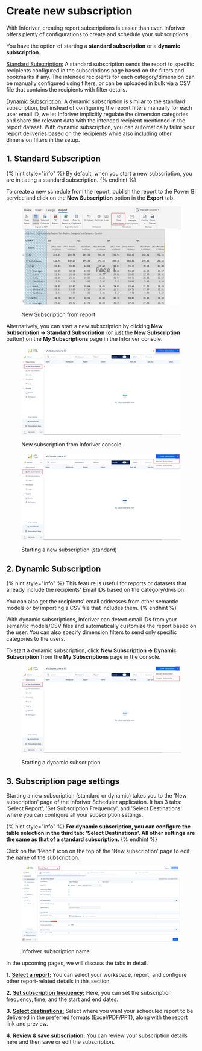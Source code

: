# Create new subscription

With Inforiver, creating report subscriptions is easier than ever. Inforiver offers plenty of configurations to create and schedule your subscriptions.

You have the option of starting a **standard subscription** or a **dynamic subscription**.

[Standard Subscription:](./#id-1.-standard-subscription) A standard subscription sends the report to specific recipients configured in the subscriptions page based on the filters and bookmarks if any. The intended recipients for each category/dimension can be manually configured using filters, or can be uploaded in bulk via a CSV file that contains the recipients with filter details.

[Dynamic Subscription:](./#id-2.-dynamic-subscription) A dynamic subscription is similar to the standard subscription, but instead of configuring the report filters manually for each user email ID, we let Inforiver implicitly regulate the dimension categories and share the relevant data with the intended recipient mentioned in the report dataset. With dynamic subscription, you can automatically tailor your report deliveries based on the recipients while also including other dimension filters in the setup.

## 1. Standard Subscription

{% hint style="info" %}
By default, when you start a new subscription, you are initiating a standard subscription.
{% endhint %}

To create a new schedule from the report, publish the report to the Power BI service and click on the **New Subscription** option in the **Export** tab.

<figure><img src="../../../.gitbook/assets/image (885).png" alt=""><figcaption><p>New Subscription from report</p></figcaption></figure>

Alternatively, you can start a new subscription by clicking **New Subscription -> Standard Subscription** (or just the **New Subscription** button) on the **My Subscriptions** page in the Inforiver console.

<figure><img src="../../../.gitbook/assets/image (886).png" alt=""><figcaption><p>New subscription from Inforiver console</p></figcaption></figure>

<figure><img src="../../../.gitbook/assets/image (888).png" alt=""><figcaption><p>Starting a new subscription (standard)</p></figcaption></figure>

## 2. Dynamic Subscription

{% hint style="info" %}
This feature is useful for reports or datasets that already include the recipients' Email IDs based on the category/division.&#x20;

You can also get the recipients' email addresses from other semantic models or by importing a CSV file that includes them.
{% endhint %}

With dynamic subscriptions, Inforiver can detect email IDs from your semantic models/CSV files and automatically customize the report based on the user. You can also specify dimension filters to send only specific categories to the users.

To start a dynamic subscription, click **New Subscription -> Dynamic Subscription** from the **My Subscriptions** page in the console.

<figure><img src="../../../.gitbook/assets/image (889).png" alt=""><figcaption><p>Starting a dynamic subscription</p></figcaption></figure>

## 3. Subscription page settings

Starting a new subscription (standard or dynamic) takes you to the 'New subscription' page of the Inforiver Scheduler application. It has 3 tabs: 'Select Report', 'Set Subscription Frequency', and 'Select Destinations' where you can configure all your subscription settings.

{% hint style="info" %}
**For dynamic subscription, you can configure the table selection in the third tab: 'Select Destinations'. All other settings are the same as that of a standard subscription.**
{% endhint %}

Click on the 'Pencil' icon on the top of the 'New subscription' page to edit the name of the subscription.

<figure><img src="../../../.gitbook/assets/image (1) (1) (1) (1) (1) (1) (1) (1) (1) (1) (1) (1) (1) (1) (1) (1).png" alt=""><figcaption><p>Inforiver subscription name</p></figcaption></figure>

In the upcoming pages, we will discuss the tabs in detail.

**1.** [**Select a report:**](select-a-report.md) You can select your workspace, report, and configure other report-related details in this section.&#x20;

**2.** [**Set subscription frequency:**](set-subscription-frequency.md) Here, you can set the subscription frequency, time, and the start and end dates.&#x20;

**3.** [**Select destinations:**](select-destination-s/) Select where you want your scheduled report to be delivered in the preferred formats (Excel/PDF/PPT), along with the report link and preview.

**4.** [**Review & save subscription:**](review-and-save-subscription.md) You can review your subscription details here and then save or edit the subscription.&#x20;
